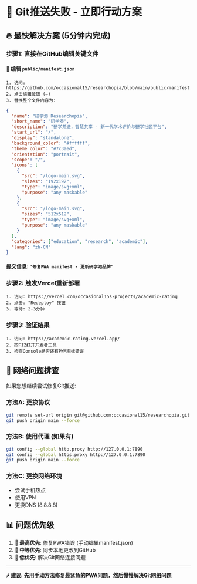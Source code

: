 # 🚀 Git推送失败 - 立即行动方案

## 🔥 **最快解决方案 (5分钟内完成)**

### 步骤1: 直接在GitHub编辑关键文件

#### 📝 编辑 `public/manifest.json`
```
1. 访问: https://github.com/occasional15/researchopia/blob/main/public/manifest.json
2. 点击编辑按钮 (✏️)
3. 替换整个文件内容为:
```

```json
{
  "name": "研学港 Researchopia",
  "short_name": "研学港", 
  "description": "研学并进，智慧共享 - 新一代学术评价与研学社区平台",
  "start_url": "/",
  "display": "standalone",
  "background_color": "#ffffff",
  "theme_color": "#7c3aed",
  "orientation": "portrait",
  "scope": "/",
  "icons": [
    {
      "src": "/logo-main.svg",
      "sizes": "192x192",
      "type": "image/svg+xml", 
      "purpose": "any maskable"
    },
    {
      "src": "/logo-main.svg",
      "sizes": "512x512",
      "type": "image/svg+xml",
      "purpose": "any maskable"
    }
  ],
  "categories": ["education", "research", "academic"],
  "lang": "zh-CN"
}
```

#### 提交信息: `"修复PWA manifest - 更新研学港品牌"`

### 步骤2: 触发Vercel重新部署
```
1. 访问: https://vercel.com/occasional15s-projects/academic-rating  
2. 点击: "Redeploy" 按钮
3. 等待: 2-3分钟
```

### 步骤3: 验证结果
```
1. 访问: https://academic-rating.vercel.app/
2. 按F12打开开发者工具
3. 检查Console是否还有PWA图标错误
```

## 🔧 **网络问题排查**

如果您想继续尝试修复Git推送:

### 方法A: 更换协议
```bash
git remote set-url origin git@github.com:occasional15/researchopia.git
git push origin main --force
```

### 方法B: 使用代理 (如果有)
```bash
git config --global http.proxy http://127.0.0.1:7890
git config --global https.proxy http://127.0.0.1:7890
git push origin main --force
```

### 方法C: 更换网络环境
- 尝试手机热点
- 使用VPN
- 更换DNS (8.8.8.8)

## 📊 **问题优先级**

1. **🥇 最高优先**: 修复PWA错误 (手动编辑manifest.json)
2. **🥈 中等优先**: 同步本地更改到GitHub  
3. **🥉 低优先**: 解决Git网络连接问题

---

**⚡ 建议: 先用手动方法修复最紧急的PWA问题，然后慢慢解决Git网络问题**
